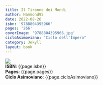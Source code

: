 ```yaml
---
title: Il Tiranno dei Mondi
author: Hammond95
date: 2022-08-26
isbn: '9788804395966'
pages: '266'
coverImage: '9788804395966.jpg'
cicloAsimoviano: "Ciclo dell'Impero"
category: Jekyll
layout: book
---
```

<img src="{{site.baseurl}}/assets/bookCovers/{{page.coverImage}}" class="book-cover-image" /> <br/>
<span><b>ISBN</b>: {{page.isbn}}</span> <br/>
<span><b>Pages</b>: {{page.pages}}</span> <br/>
<span><b>Ciclo Asimoviano</b>: {{page.cicloAsimoviano}}</span> <br/>